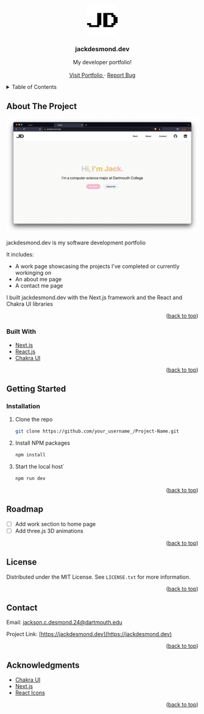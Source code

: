 <div id="top"></div>
<!-- PROJECT LOGO -->
<br />
<div align="center">
  <a href="https://github.com/othneildrew/Best-README-Template">
    <img src="public/logo-white.png" alt="Logo" width="80" height="80">
  </a>

  <h3 align="center">jackdesmond.dev</h3>

  <p align="center">
    My developer portfolio!
    <br />
    <br />
    <a href="https://jackdesmond.dev">Visit Portfolio </a>
    ·
    <a href="https://github.com/jcdesmond23/jackdesmond.dev/issues">Report Bug</a>
  </p>
</div>



<!-- TABLE OF CONTENTS -->
<details>
  <summary>Table of Contents</summary>
  <ol>
    <li>
      <a href="#about-the-project">About The Project</a>
      <ul>
        <li><a href="#built-with">Built With</a></li>
      </ul>
    </li>
    <li>
      <a href="#getting-started">Getting Started</a>
      <ul>
        <li><a href="#installation">Installation</a></li>
      </ul>
    </li>
    <li><a href="#roadmap">Roadmap</a></li>
    <li><a href="#license">License</a></li>
    <li><a href="#contact">Contact</a></li>
    <li><a href="#acknowledgments">Acknowledgments</a></li>
  </ol>
</details>



<!-- ABOUT THE PROJECT -->
## About The Project

<img src="public/Screenshot.png" alt="screenshot">

jackdesmond.dev is my software development portfolio

It includes:
* A work page showcasing the projects I've completed or currently workinging on
* An about me page
* A contact me page

I built jackdesmond.dev with the Next.js framework and the React and Chakra UI libraries

<p align="right">(<a href="#top">back to top</a>)</p>



### Built With

* [Next.js](https://nextjs.org/)
* [React.js](https://reactjs.org/)
* [Chakra UI](https://chakra-ui.com)

<p align="right">(<a href="#top">back to top</a>)</p>



<!-- GETTING STARTED -->
## Getting Started

### Installation

1. Clone the repo
   ```sh
   git clone https://github.com/your_username_/Project-Name.git
   ```
3. Install NPM packages
   ```sh
   npm install
   ```
4. Start the local host`
   ```sh
   npm run dev
   ```

<p align="right">(<a href="#top">back to top</a>)</p>



<!-- ROADMAP -->
## Roadmap

- [ ] Add work section to home page
- [ ] Add three.js 3D animations

<p align="right">(<a href="#top">back to top</a>)</p>



<!-- LICENSE -->
## License

Distributed under the MIT License. See `LICENSE.txt` for more information.

<p align="right">(<a href="#top">back to top</a>)</p>



<!-- CONTACT -->
## Contact

Email: jackson.c.desmond.24@dartmouth.edu

Project Link: [https://jackdesmond.dev](https://jackdesmond.dev)

<p align="right">(<a href="#top">back to top</a>)</p>



<!-- ACKNOWLEDGMENTS -->
## Acknowledgments

* [Chakra UI](https://chakra-ui.com)
* [Next.js](https://nextjs.org/)
* [React Icons](https://react-icons.github.io/react-icons/search)

<p align="right">(<a href="#top">back to top</a>)</p>
